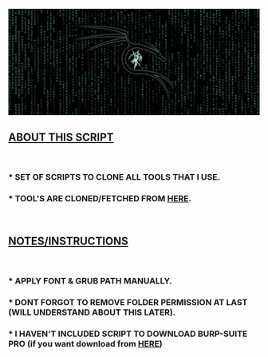 ![HEADER_IMAGE](assets/script-linux.jpg)
## <b><u> ABOUT THIS SCRIPT </u>
<br>

### <b> * SET OF SCRIPTS TO CLONE ALL TOOLS THAT I USE.
### <b> * TOOL'S ARE CLONED/FETCHED FROM [HERE](https://github.com/Ethical-Hacking-Tools).
<br>

## <b><u> NOTES/INSTRUCTIONS </u>
<br>

### <b> * APPLY FONT & GRUB PATH MANUALLY.
### <b> * DONT FORGOT TO REMOVE FOLDER PERMISSION AT LAST (WILL UNDERSTAND ABOUT THIS LATER).
### <b> * I HAVEN'T INCLUDED SCRIPT TO DOWNLOAD BURP-SUITE PRO (if you want download from [HERE](https://t.me/burpsuite))